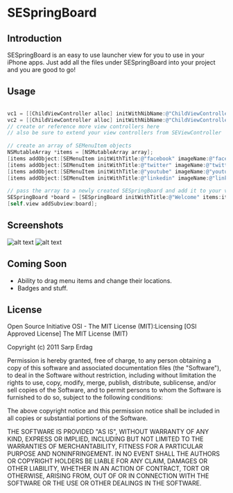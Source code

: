 SESpringBoard
====================

Introduction
---------------------

SESpringBoard is an easy to use launcher view for you to use in your iPhone apps. Just add all the files under SESpringBoard into your project and you are good to go!

Usage
---------------------

```objective-c

vc1 = [[ChildViewController alloc] initWithNibName:@"ChildViewController" bundle:nil];
vc2 = [[ChildViewController alloc] initWithNibName:@"ChildViewController" bundle:nil];
// create or reference more view controllers here
// also be sure to extend your view controllers from SEViewController
    
// create an array of SEMenuItem objects
NSMutableArray *items = [NSMutableArray array];
[items addObject:[SEMenuItem initWithTitle:@"facebook" imageName:@"facebook.png" viewController:vc1 removable:YES]];
[items addObject:[SEMenuItem initWithTitle:@"twitter" imageName:@"twitter.png" viewController:vc2 removable:NO]];
[items addObject:[SEMenuItem initWithTitle:@"youtube" imageName:@"youtube.png" viewController:vc1 removable:YES]];
[items addObject:[SEMenuItem initWithTitle:@"linkedin" imageName:@"linkedin.png" viewController:vc2 removable:NO]];
    
// pass the array to a newly created SESpringBoard and add it to your view
SESpringBoard *board = [SESpringBoard initWithTitle:@"Welcome" items:items launcherImage:[UIImage imageNamed:@"navbtn_home.png"]];
[self.view addSubview:board];

```

Screenshots
---------------------

![alt text](http://dl.dropbox.com/u/1124427/sespringboard.png "SESpringBoard Paged")
![alt text](http://dl.dropbox.com/u/1124427/sepringboard_wiggle.png "SESpringBoard Wiggling")



Coming Soon
---------------------
- Ability to drag menu items and change their locations.
- Badges and stuff. 


License
---------------------

Open Source Initiative OSI - The MIT License (MIT):Licensing [OSI Approved License] The MIT License (MIT)

Copyright (c) 2011 Sarp Erdag

Permission is hereby granted, free of charge, to any person obtaining a copy of this software and associated documentation files (the "Software"), to deal in the Software without restriction, including without limitation the rights to use, copy, modify, merge, publish, distribute, sublicense, and/or sell copies of the Software, and to permit persons to whom the Software is furnished to do so, subject to the following conditions:

The above copyright notice and this permission notice shall be included in all copies or substantial portions of the Software.

THE SOFTWARE IS PROVIDED "AS IS", WITHOUT WARRANTY OF ANY KIND, EXPRESS OR IMPLIED, INCLUDING BUT NOT LIMITED TO THE WARRANTIES OF MERCHANTABILITY, FITNESS FOR A PARTICULAR PURPOSE AND NONINFRINGEMENT. IN NO EVENT SHALL THE AUTHORS OR COPYRIGHT HOLDERS BE LIABLE FOR ANY CLAIM, DAMAGES OR OTHER LIABILITY, WHETHER IN AN ACTION OF CONTRACT, TORT OR OTHERWISE, ARISING FROM, OUT OF OR IN CONNECTION WITH THE SOFTWARE OR THE USE OR OTHER DEALINGS IN THE SOFTWARE.
